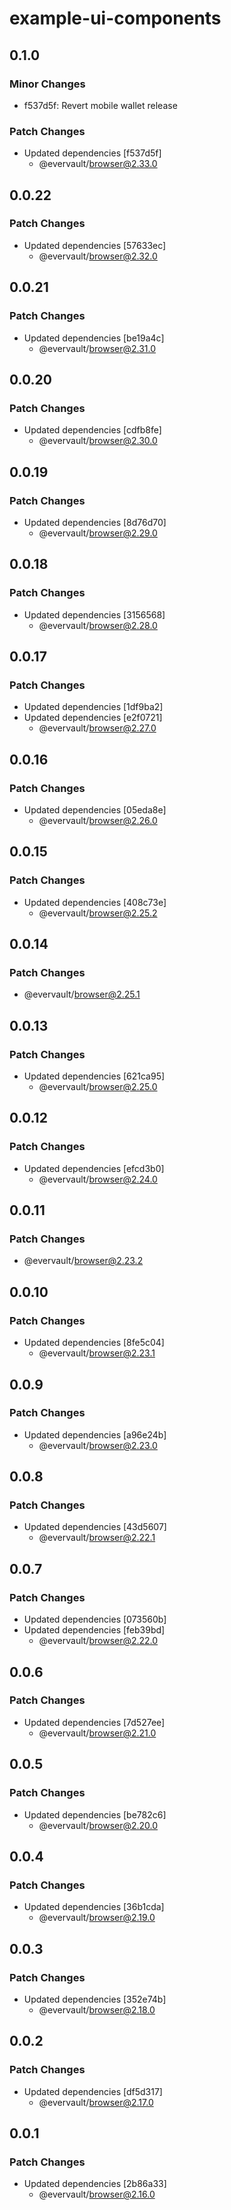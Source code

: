 # example-ui-components

## 0.1.0

### Minor Changes

- f537d5f: Revert mobile wallet release

### Patch Changes

- Updated dependencies [f537d5f]
  - @evervault/browser@2.33.0

## 0.0.22

### Patch Changes

- Updated dependencies [57633ec]
  - @evervault/browser@2.32.0

## 0.0.21

### Patch Changes

- Updated dependencies [be19a4c]
  - @evervault/browser@2.31.0

## 0.0.20

### Patch Changes

- Updated dependencies [cdfb8fe]
  - @evervault/browser@2.30.0

## 0.0.19

### Patch Changes

- Updated dependencies [8d76d70]
  - @evervault/browser@2.29.0

## 0.0.18

### Patch Changes

- Updated dependencies [3156568]
  - @evervault/browser@2.28.0

## 0.0.17

### Patch Changes

- Updated dependencies [1df9ba2]
- Updated dependencies [e2f0721]
  - @evervault/browser@2.27.0

## 0.0.16

### Patch Changes

- Updated dependencies [05eda8e]
  - @evervault/browser@2.26.0

## 0.0.15

### Patch Changes

- Updated dependencies [408c73e]
  - @evervault/browser@2.25.2

## 0.0.14

### Patch Changes

- @evervault/browser@2.25.1

## 0.0.13

### Patch Changes

- Updated dependencies [621ca95]
  - @evervault/browser@2.25.0

## 0.0.12

### Patch Changes

- Updated dependencies [efcd3b0]
  - @evervault/browser@2.24.0

## 0.0.11

### Patch Changes

- @evervault/browser@2.23.2

## 0.0.10

### Patch Changes

- Updated dependencies [8fe5c04]
  - @evervault/browser@2.23.1

## 0.0.9

### Patch Changes

- Updated dependencies [a96e24b]
  - @evervault/browser@2.23.0

## 0.0.8

### Patch Changes

- Updated dependencies [43d5607]
  - @evervault/browser@2.22.1

## 0.0.7

### Patch Changes

- Updated dependencies [073560b]
- Updated dependencies [feb39bd]
  - @evervault/browser@2.22.0

## 0.0.6

### Patch Changes

- Updated dependencies [7d527ee]
  - @evervault/browser@2.21.0

## 0.0.5

### Patch Changes

- Updated dependencies [be782c6]
  - @evervault/browser@2.20.0

## 0.0.4

### Patch Changes

- Updated dependencies [36b1cda]
  - @evervault/browser@2.19.0

## 0.0.3

### Patch Changes

- Updated dependencies [352e74b]
  - @evervault/browser@2.18.0

## 0.0.2

### Patch Changes

- Updated dependencies [df5d317]
  - @evervault/browser@2.17.0

## 0.0.1

### Patch Changes

- Updated dependencies [2b86a33]
  - @evervault/browser@2.16.0
